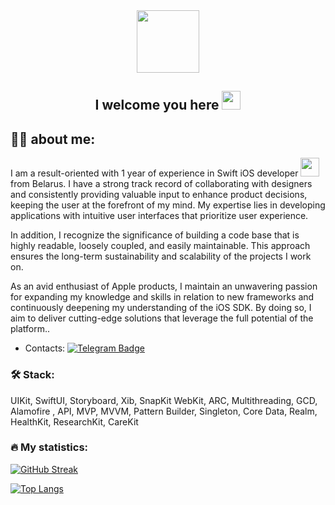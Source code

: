 <div id="header" align="center">
  <img src="https://media.giphy.com/media/gjrYDwbjnK8x36xZIO/giphy.gif" width="100"/>
</div>
<div id="badges" align="center">
<img src="https://komarev.com/ghpvc/?username=Gleb76&style=flat-square&color=blue" alt=""/>
</div>
<h2 align="center">
  I welcome you here
  <img src="https://media.giphy.com/media/hvRJCLFzcasrR4ia7z/giphy.gif" width="30px"/>
</h2>

## :man_technologist: about me:
I am a result-oriented with 1 year of experience in Swift iOS developer <img src="https://media.giphy.com/media/WUlplcMpOCEmTGBtBW/giphy.gif" width="30"> from Belarus.
I have a strong track record of collaborating with designers and consistently providing valuable input to enhance product decisions, keeping the user at the forefront of my mind. My expertise lies in developing applications with intuitive user interfaces that prioritize user experience.

In addition, I recognize the significance of building a code base that is highly readable, loosely coupled, and easily maintainable. This approach ensures the long-term sustainability and scalability of the projects I work on. 

As an avid enthusiast of Apple products, I maintain an unwavering passion for expanding my knowledge and skills in relation to new frameworks and continuously deepening my understanding of the iOS SDK. By doing so, I aim to deliver cutting-edge solutions that leverage the full potential of the platform..

- Сontacts: [![Telegram Badge](https://img.shields.io/badge/-Klyha_Gleb-blue?style=flat&logo=Telegram&logoColor=white)]([https://t.me/UsilaDobry](https://t.me/Glebkly))
### :hammer_and_wrench: Stack:
<div>
  UIKit, SwiftUI, Storyboard, Xib, SnapKit WebKit, ARC, Multithreading, GCD, Alamofire ,
API, MVP, MVVM, Pattern Builder, Singleton, Core Data, Realm, HealthKit, ResearchKit,
CareKit
</div>

### :fire: My statistics:
[![GitHub Streak](http://github-readme-streak-stats.herokuapp.com?user=Gleb76&theme=dark&background=000000)](https://git.io/streak-stats)

[![Top Langs](https://github-readme-stats.vercel.app/api/top-langs/?username=Gleb76&layout=compact&theme=vision-friendly-dark)](https://github.com/anuraghazra/github-readme-stats)

